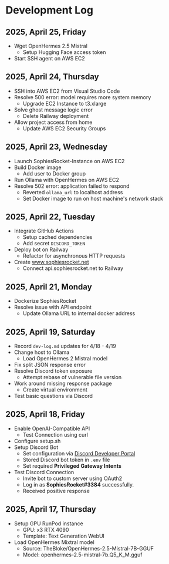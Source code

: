 # Development Log

## 2025, April 25, Friday
- Wget OpenHermes 2.5 Mistral
  - Setup Hugging Face access token
- Start SSH agent on AWS EC2

## 2025, April 24, Thursday
- SSH into AWS EC2 from Visual Studio Code
- Resolve 500 error: model requires more system memory
  - Upgrade EC2 Instance to t3.xlarge
- Solve ghost message logic error
  - Delete Railway deployment
- Allow project access from home
  - Update AWS EC2 Security Groups

## 2025, April 23, Wednesday
- Launch SophiesRocket-Instance on AWS EC2
- Build Docker image
  - Add user to Docker group
- Run Ollama with OpenHermes on AWS EC2
- Resolve 502 error: application failed to respond
  - Reverted `ollama_url` to localhost address
  - Set Docker image to run on host machine's network stack

## 2025, April 22, Tuesday
- Integrate GitHub Actions
  - Setup cached dependencies
  - Add secret `DISCORD_TOKEN`
- Deploy bot on Railway
  - Refactor for asynchronous HTTP requests
- Create www.sophiesrocket.net
  - Connect api.sophiesrocket.net to Railway

## 2025, April 21, Monday
- Dockerize SophiesRocket
- Resolve issue with API endpoint
  - Update Ollama URL to internal docker address

## 2025, April 19, Saturday
- Record `dev-log.md` updates for 4/18 - 4/19
- Change host to Ollama
  - Load OpenHermes 2 Mistral model
- Fix split JSON response error
- Resolve Discord token exposure
  - Attempt rebase of vulnerable file version
- Work around missing response package
  - Create virtual environment
- Test basic questions via Discord

## 2025, April 18, Friday
- Enable OpenAI-Compatible API
  - Test Connection using curl
- Configure setup.sh
- Setup Discord Bot
  - Set configuration via [Discord Developer Portal](https://discord.com/developers/applications)
  - Stored Discord bot token in `.env` file
  - Set required **Privileged Gateway Intents**
- Test Discord Connection
  - Invite bot to custom server using OAuth2
  - Log in as **SophiesRocket#3384** successfully.
  - Received positive response

## 2025, April 17, Thursday
- Setup GPU RunPod instance
  - GPU: x3 RTX 4090
  - Template: Text Generation WebUI
- Load OpenHermes Mixtral model
  - Source: TheBloke/OpenHermes-2.5-Mistral-7B-GGUF
  - Model: openhermes-2.5-mistral-7b.Q5_K_M.gguf
